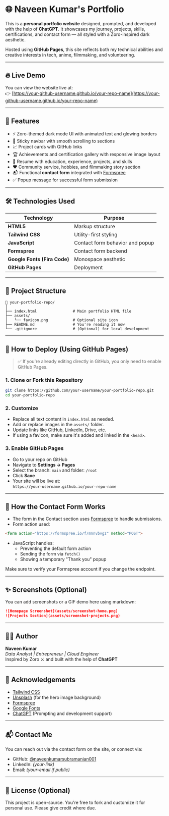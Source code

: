 # 🌐 Naveen Kumar's Portfolio

This is a **personal portfolio website** designed, prompted, and developed with the help of **ChatGPT**. It showcases my journey, projects, skills, certifications, and contact form — all styled with a Zoro-inspired dark aesthetic.

Hosted using **GitHub Pages**, this site reflects both my technical abilities and creative interests in tech, anime, filmmaking, and volunteering.

---

## 🔥 Live Demo

You can view the website live at:  
👉 [https://your-github-username.github.io/your-repo-name](https://your-github-username.github.io/your-repo-name)

---

## 🎯 Features

- ⚡ Zoro-themed dark mode UI with animated text and glowing borders  
- 📌 Sticky navbar with smooth scrolling to sections  
- 📈 Project cards with GitHub links  
- 🏆 Achievements and certification gallery with responsive image layout  
- 📄 Resume with education, experience, projects, and skills  
- ❤️ Community service, hobbies, and filmmaking story section  
- 📬 Functional **contact form** integrated with [Formspree](https://formspree.io/)  
- ✅ Popup message for successful form submission  

---

## 🛠 Technologies Used

| Technology     | Purpose                   |
|----------------|---------------------------|
| **HTML5**      | Markup structure          |
| **Tailwind CSS** | Utility-first styling   |
| **JavaScript** | Contact form behavior and popup |
| **Formspree**  | Contact form backend      |
| **Google Fonts (Fira Code)** | Monospace aesthetic |
| **GitHub Pages** | Deployment              |

---

## 📁 Project Structure

```
📂 your-portfolio-repo/
│
├── index.html                # Main portfolio HTML file
├── assets/
│   └── favicon.png           # Optional site icon
├── README.md                 # You're reading it now
└── .gitignore                # (Optional) for local development
```

---

## 🚀 How to Deploy (Using GitHub Pages)

> ✅ If you're already editing directly in GitHub, you only need to enable GitHub Pages.

### 1. Clone or Fork this Repository

```bash
git clone https://github.com/your-username/your-portfolio-repo.git
cd your-portfolio-repo
```

### 2. Customize

- Replace all text content in `index.html` as needed.
- Add or replace images in the `assets/` folder.
- Update links like GitHub, LinkedIn, Drive, etc.
- If using a favicon, make sure it's added and linked in the `<head>`.

### 3. Enable GitHub Pages

- Go to your repo on GitHub  
- Navigate to **Settings → Pages**  
- Select the branch: `main` and folder: `/root`  
- Click **Save**  
- Your site will be live at:  
  `https://your-username.github.io/your-repo-name`

---

## 💬 How the Contact Form Works

- The form in the Contact section uses [Formspree](https://formspree.io) to handle submissions.  
- Form action used:

```html
<form action="https://formspree.io/f/mnnvbvgz" method="POST">
```

- JavaScript handles:
  - Preventing the default form action  
  - Sending the form via `fetch()`  
  - Showing a temporary "Thank you" popup  

Make sure to verify your Formspree account if you change the endpoint.

---

## ✨ Screenshots (Optional)

You can add screenshots or a GIF demo here using markdown:

```markdown
![Homepage Screenshot](assets/screenshot-home.png)
![Projects Section](assets/screenshot-projects.png)
```

---

## 👨‍💻 Author

**Naveen Kumar**  
*Data Analyst | Entrepreneur | Cloud Engineer*  
Inspired by Zoro ⚔️ and built with the help of **ChatGPT**

---

## 🙌 Acknowledgements

- [Tailwind CSS](https://tailwindcss.com/)  
- [Unsplash](https://unsplash.com/) (for the hero image background)  
- [Formspree](https://formspree.io/)  
- [Google Fonts](https://fonts.google.com/)  
- [ChatGPT](https://chat.openai.com/) (Prompting and development support)  

---

## 📬 Contact Me

You can reach out via the contact form on the site, or connect via:

- GitHub: [@naveenkumarsubramanian001](https://github.com/naveenkumarsubramanian001)  
- LinkedIn: *(your-link)*  
- Email: *(your-email if public)*  

---

## 📄 License (Optional)

This project is open-source. You're free to fork and customize it for personal use. Please give credit where due.
